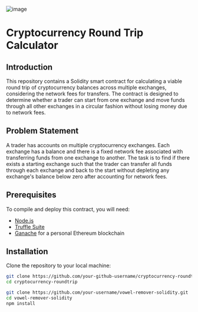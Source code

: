 ![image](https://github.com/0xnehasingh/Contracts/assets/67492324/27d2c347-c8de-4af8-9e13-87247ab4d595)


# Cryptocurrency Round Trip Calculator

## Introduction
This repository contains a Solidity smart contract for calculating a viable round trip of cryptocurrency balances across multiple exchanges, considering the network fees for transfers. The contract is designed to determine whether a trader can start from one exchange and move funds through all other exchanges in a circular fashion without losing money due to network fees.

## Problem Statement
A trader has accounts on multiple cryptocurrency exchanges. Each exchange has a balance and there is a fixed network fee associated with transferring funds from one exchange to another. The task is to find if there exists a starting exchange such that the trader can transfer all funds through each exchange and back to the start without depleting any exchange's balance below zero after accounting for network fees.

## Prerequisites
To compile and deploy this contract, you will need:
- [Node.js](https://nodejs.org/)
- [Truffle Suite](https://www.trufflesuite.com/)
- [Ganache](https://www.trufflesuite.com/ganache) for a personal Ethereum blockchain

## Installation
Clone the repository to your local machine:
```bash
git clone https://github.com/your-github-username/cryptocurrency-roundtrip.git
cd cryptocurrency-roundtrip

git clone https://github.com/your-username/vowel-remover-solidity.git
cd vowel-remover-solidity
npm install
